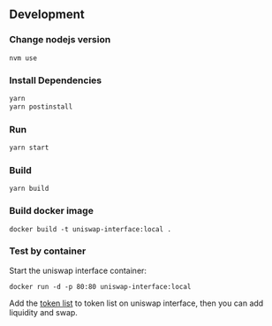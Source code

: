 ## Development

### Change nodejs version

`nvm use`

### Install Dependencies

```bash
yarn
yarn postinstall
```

### Run

```bash
yarn start
```

### Build

`yarn build`

### Build docker image

```shell
docker build -t uniswap-interface:local .
```

### Test by container

Start the uniswap interface container:

```shell
docker run -d -p 80:80 uniswap-interface:local
```

Add the [token list](https://gist.githubusercontent.com/alexshliu/2aa5edb61d8d0e6502428c0f5531bada/raw/3399420e16bcba63cf25beb0a1e0c5da60392ef0/taiko-internal-token-list.json) to token list on uniswap interface, then you can add liquidity and swap.
